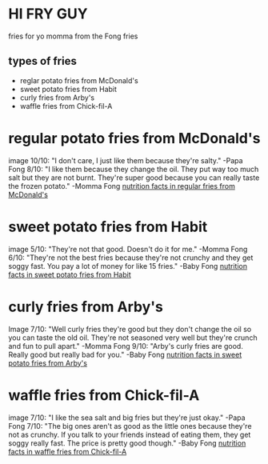 # HI FRY GUY
fries for yo momma
from the Fong fries
## types of fries
- reglar potato fries from McDonald's
- sweet potato fries from Habit
- curly fries from Arby's
- waffle fries from Chick-fil-A
# regular potato fries from McDonald's
image
10/10: "I don't care, I just like them because they're salty." -Papa Fong
8/10: "I like them because they change the oil. They put way too much salt but they are not burnt. They're super good because you can really taste the frozen potato." -Momma Fong
[nutrition facts in regular fries from McDonald's](https://fastfoodnutrition.org/mcdonalds/french-fries/medium)
# sweet potato fries from Habit
image
5/10: "They're not that good. Doesn't do it for me." -Momma Fong
6/10: "They're not the best fries because they're not crunchy and they get soggy fast. You pay a lot of money for like 15 fries." -Baby Fong
[nutrition facts in sweet potato fries from Habit](https://fastfoodnutrition.org/habit/sweet-potato-fries)
# curly fries from Arby's
Image
7/10: "Well curly fries they're good but they don't change the oil so you can taste the old oil. They're not seasoned very well but they're crunch and fun to pull apart." -Momma Fong
9/10: "Arby's curly fries are good. Really good but really bad for you." -Baby Fong
[nutrition facts in sweet potato fries from Arby's](https://fastfoodnutrition.org/arbys/curly-fries/medium)
# waffle fries from Chick-fil-A
image
7/10: "I like the sea salt and big fries but they're just okay." -Papa Fong
7/10: "The big ones aren't as good as the little ones because they're not as crunchy. If you talk to your friends instead of eating them, they get soggy really fast. The price is pretty good though." -Baby Fong
[nutrition facts in waffle fries from Chick-fil-A](https://fastfoodnutrition.org/chick-fil-a/waffle-fries-small/medium)
